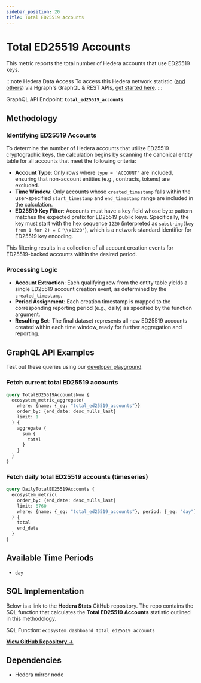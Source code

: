 ```yaml
---
sidebar_position: 20
title: Total ED25519 Accounts
---
```


# Total ED25519 Accounts

This metric reports the total number of Hedera accounts that use ED25519 keys.

:::note Hedera Data Access
To access this Hedera network statistic ([and others](/category/hedera-stats/)) via Hgraph's GraphQL & REST APIs, [get started here](https://www.hgraph.com/hedera).
:::

GraphQL API Endpoint: **`total_ed25519_accounts`**

## Methodology

### Identifying ED25519 Accounts

To determine the number of Hedera accounts that utilize ED25519 cryptographic keys, the calculation begins by scanning the canonical entity table for all accounts that meet the following criteria:

- **Account Type**: Only rows where `type = 'ACCOUNT'` are included, ensuring that non-account entities (e.g., contracts, tokens) are excluded.
- **Time Window**: Only accounts whose `created_timestamp` falls within the user-specified `start_timestamp` and `end_timestamp` range are included in the calculation.
- **ED25519 Key Filter**: Accounts must have a key field whose byte pattern matches the expected prefix for ED25519 public keys. Specifically, the key must start with the hex sequence `1220` (interpreted as `substring(key from 1 for 2) = E'\\x1220'`), which is a network-standard identifier for ED25519 key encoding.

This filtering results in a collection of all account creation events for ED25519-backed accounts within the desired period.

### Processing Logic

- **Account Extraction**: Each qualifying row from the entity table yields a single ED25519 account creation event, as determined by the `created_timestamp`.
- **Period Assignment**: Each creation timestamp is mapped to the corresponding reporting period (e.g., daily) as specified by the function argument.
- **Resulting Set**: The final dataset represents all new ED25519 accounts created within each time window, ready for further aggregation and reporting.

## GraphQL API Examples

Test out these queries using our [developer playground](https://dashboard.hgraph.com).

### Fetch current total ED25519 accounts

```graphql
query TotalED25519AccountsNow {
  ecosystem_metric_aggregate(
    where: {name: {_eq: "total_ed25519_accounts"}}
    order_by: {end_date: desc_nulls_last}
    limit: 1
  ) {
    aggregate {
      sum {
        total
      }
    }
  }
}
```

### Fetch daily total ED25519 accounts (timeseries)

```graphql
query DailyTotalED25519Accounts {
  ecosystem_metric(
    order_by: {end_date: desc_nulls_last}
    limit: 8760
    where: {name: {_eq: "total_ed25519_accounts"}, period: {_eq: "day"}}
  ) {
    total
    end_date
  }
}
```

## Available Time Periods

- `day`

## SQL Implementation

Below is a link to the **Hedera Stats** GitHub repository. The repo contains the SQL function that calculates the **Total ED25519 Accounts** statistic outlined in this methodology.

SQL Function: `ecosystem.dashboard_total_ed25519_accounts`

**[View GitHub Repository →](https://github.com/hgraph-io/hedera-stats)**

## Dependencies
* Hedera mirror node
